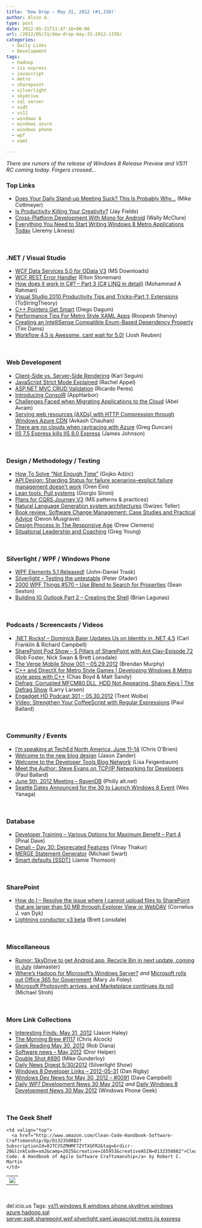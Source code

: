 ```yaml
---
title: 'Dew Drop – May 31, 2012 (#1,338)'
author: Alvin A.
type: post
date: 2012-05-31T11:47:16+00:00
url: /2012/05/31/dew-drop-may-31-2012-1338/
categories:
  - Daily Links
  - Development
tags:
  - hadoop
  - iis express
  - javascript
  - metro
  - sharepoint
  - silverlight
  - skydrive
  - sql server
  - ssdt
  - vs11
  - windows 8
  - windows azure
  - windows phone
  - wpf
  - xaml

---
```

_There are rumors of the release of Windows 8 Release Preview and VS11 RC coming today. Fingers crossed…_

### <a name="top"></a>Top Links

  * [Does Your Daily Stand-up Meeting Suck? This Is Probably Why…][1] (Mike Cottmeyer)
  * [Is Productivity Killing Your Creativity?][2] (Jay Fields)
  * [Cross-Platform Development With Mono for Android][3] (Wally McClure)
  * [Everything You Need to Start Writing Windows 8 Metro Applications Today][4] (Jeremy Likness)

&#160;

### <a name="dotnet"></a>.NET / Visual Studio

  * [WCF Data Services 5.0 for OData V3][5] (MS Downloads)
  * [WCF REST Error Handler][6] (Elton Stoneman)
  * [How does it work in C#? &#8211; Part 3 (C# LINQ in detail)][7] (Mohammad A Rahman)
  * [Visual Studio 2010 Productivity Tips and Tricks–Part 1: Extensions][8] (ToStringTheory)
  * [C++ Pointers Get Smart][9] (Diego Dagum)
  * [Performance Tips For Metro Style XAML Apps][10] (Roopesh Shenoy)
  * [Creating an IntelliSense Compatible Enum-Based Dependency Property][11] (Tim Dams)
  * [Workflow 4.5 is Awesome, cant wait for 5.0!][12] (Josh Reuben)

&#160;

### <a name="web"></a>Web Development

  * [Client-Side vs. Server-Side Rendering][13] (Karl Seguin)
  * [JavaScript Strict Mode Explained][14] (Rachel Appel)
  * [ASP.NET MVC CRUD Validation][15] (Ricardo Peres)
  * [Introducing ConsolR][16] (AppHarbor)
  * [Challenges Faced when Migrating Applications to the Cloud][17] (Abel Avram)
  * [Serving web resources (AXDs) with HTTP Compression through Windows Azure CDN][18] (Avkash Chauhan)
  * [There are no clouds when raytracing with Azure][19] (Greg Duncan)
  * [IIS 7.5 Express kills IIS 8.0 Express][20] (James Johnson)

&#160;

### <a name="design"></a>Design / Methodology / Testing

  * [How To Solve “Not Enough Time”][21] (Gojko Adzic)
  * [API Design: Sharding Status for failure scenarios–explicit failure management doesn’t work][22] (Oren Eini)
  * [Lean tools: Pull systems][23] (Giorgio Sironi)
  * <a href="http://cqrsjourney.github.com/blog/2012/05/30/plans-for-v3/" target="_blank">Plans for CQRS Journey V3</a> (MS patterns & practices)
  * [Natural Language Generation system architectures][24] (Swizec Teller)
  * [Book review: Software Change Management: Case Studies and Practical Advice][25] (Devon Musgrave)
  * [Design Process In The Responsive Age][26] (Drew Clemens)
  * [Situational Leadership and Coaching][27] (Greg Young)

&#160;

### <a name="silverlight"></a>Silverlight / WPF / Windows Phone

  * [WPF Elements 5.1 Released!][28] (John-Daniel Trask)
  * [Silverlight &#8211; Testing the untestable][29] (Peter Gfader)
  * <a href="http://wpf.2000things.com/2012/05/31/570-use-blend-to-search-for-properties/" target="_blank">2000 WPF Things #570 – Use Blend to Search for Properties</a> (Sean Sexton)
  * [Building IG Outlook Part 2 – Creating the Shell][30] (Brian Lagunas)

&#160;

### <a name="podcasts"></a>Podcasts / Screencasts / Videos

  * <a href="http://www.dotnetrocks.com/default.aspx?ShowNum=772" target="_blank">.NET Rocks! &#8211; Dominick Baier Updates Us on Identity in .NET 4.5</a> (Carl Franklin & Richard Campbell)
  * <a href="http://www.sharepointpodshow.com/archive/2012/05/30/5-pillars-of-sharepoint-with-ant-clay-episode-72.aspx" target="_blank">SharePoint Pod Show &#8211; 5 Pillars of SharePoint with Ant Clay-Episode 72</a> (Rob Foster, Nick Swan & Brett Lonsdale)
  * [The Verge Mobile Show 001 &#8211; 05.29.2012][31] (Brendan Murphy)
  * [C++ and DirectX for Metro Style Games | Developing Windows 8 Metro style apps with C++][32] (Chas Boyd & Matt Sandy)
  * [Defrag: Corrupted MFCM80.DLL, HDD Not Appearing, Sharp Keys | The Defrag Show][33] (Larry Larsen)
  * [Engadget HD Podcast 301 &#8211; 05.30.2012][34] (Trent Wolbe)
  * [Video: Strengthen Your CoffeeScript with Regular Expressions][35] (Paul Ballard)

&#160;

### <a name="events"></a>Community / Events

  * [I’m speaking at TechEd North America, June 11-14][36] (Chris O&#8217;Brien)
  * [Welcome to the new blog design][37] (Jason Zander)
  * [Welcome to the Developer Tools Blog Network][38] (Lisa Feigenbaum)
  * [Meet the Author: Steve Evans on TCP/IP Networking for Developers][39] (Paul Ballard)
  * [June 5th, 2012 Meeting – RavenDB][40] (Philly alt.net)
  * [Seattle Dates Announced for the 30 to Launch Windows 8 Event][41] (Wes Yanaga)

&#160;

### <a name="sql"></a>Database

  * [Developer Training – Various Options for Maximum Benefit – Part 4][42] (Pinal Dave)
  * [Denali – Day 30: Deprecated Features][43] (Vinay Thakur)
  * [MERGE Statement Generator][44] (Michael Swart)
  * [Smart defaults [SSDT]][45] (Jamie Thomson)

&#160;

### <a name="sp"></a>SharePoint

  * [How do I &#8211; Resolve the issue where I cannot upload files to SharePoint that are larger than 50 MB through Explorer View or WebDAV][46] (Cornelius J. van Dyk)
  * [Lightning conductor v3 beta][47] (Brett Lonsdale)

&#160;

### <a name="misc"></a>Miscellaneous

  * [Rumor: SkyDrive to get Android app, Recycle Bin in next update, coming in July][48] (damaster)
  * [Where&#8217;s Hadoop for Microsoft&#8217;s Windows Server?][49] _and_ [Microsoft rolls out Office 365 for Government][50] (Mary Jo Foley)
  * [Microsoft Photosynth arrives, and Marketplace continues its roll][51] (Michael Stroh)

&#160;

### <a name="links"></a>More Link Collections

  * [Interesting Finds: May 31, 2012][52] (Jason Haley)
  * [The Morning Brew #1117][53] (Chris Alcock)
  * [Geek Reading May 30, 2012][54] (Rob Diana)
  * [Software news – May 2012][55] (Dror Helper)
  * [Double Shot #890][56] (Mike Gunderloy)
  * [Daily News Digest 5/30/2012][57] (Silverlight Show)
  * [Windows 8 Developer Links – 2012-05-31][58] (Dan Rigby)
  * [Windows Dev News for May 30, 2012 &#8211; #0091][59] (Dave Campbell)
  * [Daily WP7 Development News 30 May 2012][60] _and_ [Daily Windows 8 Development News 30 May 2012][61] (Windows Phone Geek)

&#160;

### <a name="shelf"></a>The Geek Shelf

<table border="0" cellspacing="0" cellpadding="0">
  <tr>
    <td>
      <img data-recalc-dims="1" decoding="async" src="https://i0.wp.com/ecx.images-amazon.com/images/I/41znMZniZ1L._SL160_.jpg?w=660" />
    </td>
    
    <td valign="top">
      <a href="http://www.amazon.com/Clean-Code-Handbook-Software-Craftsmanship/dp/0132350882?SubscriptionId=0JTCV5ZMHMF7ZYTXGFR2&tag=brdicr-20&linkCode=xm2&camp=2025&creative=165953&creativeASIN=0132350882">Clean Code: A Handbook of Agile Software Craftsmanship</a> by Robert C. Martin
    </td>
  </tr>
</table>

&#160;

<div style="padding-bottom: 0px; margin: 0px; padding-left: 0px; padding-right: 0px; display: inline; float: none; padding-top: 0px" id="scid:0767317B-992E-4b12-91E0-4F059A8CECA8:7177a531-0cc4-4aea-84ca-b94c2b527907" class="wlWriterEditableSmartContent">
  del.icio.us Tags: <a href="http://del.icio.us/popular/vs11" rel="tag">vs11</a>,<a href="http://del.icio.us/popular/windows+8" rel="tag">windows 8</a>,<a href="http://del.icio.us/popular/windows+phone" rel="tag">windows phone</a>,<a href="http://del.icio.us/popular/skydrive" rel="tag">skydrive</a>,<a href="http://del.icio.us/popular/windows+azure" rel="tag">windows azure</a>,<a href="http://del.icio.us/popular/hadoop" rel="tag">hadoop</a>,<a href="http://del.icio.us/popular/sql+server" rel="tag">sql server</a>,<a href="http://del.icio.us/popular/ssdt" rel="tag">ssdt</a>,<a href="http://del.icio.us/popular/sharepoint" rel="tag">sharepoint</a>,<a href="http://del.icio.us/popular/wpf" rel="tag">wpf</a>,<a href="http://del.icio.us/popular/silverlight" rel="tag">silverlight</a>,<a href="http://del.icio.us/popular/xaml" rel="tag">xaml</a>,<a href="http://del.icio.us/popular/javascript" rel="tag">javascript</a>,<a href="http://del.icio.us/popular/metro" rel="tag">metro</a>,<a href="http://del.icio.us/popular/iis+express" rel="tag">iis express</a>
</div>

 [1]: http://feedproxy.google.com/~r/LeadingAgile/~3/8lZiNpHc7r0/
 [2]: http://feedproxy.google.com/~r/jayfields/mjKQ/~3/AcRCewKznc0/is-productivity-killing-your-creativity.html
 [3]: http://visualstudiomagazine.com/articles/2012/05/30/cross-platform-mono-for-android.aspx
 [4]: http://feedproxy.google.com/~r/CSharperImage/~3/SGCiuWA9WGs/everything-you-need-to-start-writing.html
 [5]: http://www.microsoft.com/en-us/download/details.aspx?id=29306&WT.mc_id=rss_alldownloads_all
 [6]: http://geekswithblogs.net/EltonStoneman/archive/2012/05/30/wcf-rest-error-handler.aspx
 [7]: http://www.codeproject.com/Articles/383749/How-does-it-work-in-Csharp-Part-3-Csharp-LINQ-in-d
 [8]: http://geekswithblogs.net/ToStringTheory/archive/2012/05/30/visual-studio-2010-productivity-tips-and-tricksndashpart-1-extensions.aspx
 [9]: http://visualstudiomagazine.com/articles/2012/05/30/pointers-get-smart.aspx
 [10]: http://www.infoq.com/news/2012/05/performance-win8-metro-xaml
 [11]: http://feeds.dzone.com/~r/zones/dotnet/~3/KXk5PnL-YG4/creating-intellisense
 [12]: http://geekswithblogs.net/JoshReuben/archive/2012/05/30/workflow-4.5-is-awesome-cant-wait-for-5.0.aspx
 [13]: http://openmymind.net/2012/5/30/Client-Side-vs-Server-Side-Rendering
 [14]: http://feedproxy.google.com/~r/RachelAppel/~3/b_Lcpg2LupY/javascript-strict-mode-explained
 [15]: http://weblogs.asp.net/ricardoperes/archive/2012/05/30/asp-net-mvc-crud-validation.aspx
 [16]: http://blog.appharbor.com/2012/05/30/introducing-consolr
 [17]: http://www.infoq.com/news/2012/05/Challenges-Migrating-to-Cloud
 [18]: http://feedproxy.google.com/~r/AvkashChauhansBlog/~3/hJAkENLZMHU/serving-web-resources-axds-with-http-compression-through-windows-azure-cdn.aspx
 [19]: http://channel9.msdn.com/coding4fun/blog/There-are-no-clouds-when-raytracing-with-Azure
 [20]: http://www.latringo.me/post.aspx?id=b045a2bb-7603-427b-a3fa-a4d4c0a443ef
 [21]: http://gojko.net/2012/05/31/how-to-solve-not-enough-time/
 [22]: http://feedproxy.google.com/~r/AyendeRahien/~3/L8c-5zrARAs/api-design-sharding-status-for-failure-scenariosndash-explicit-failure-management-doesnrsquo-t-work
 [23]: http://feeds.dzone.com/~r/zones/agile/~3/aCwLtOn-RqY/lean-tools-pull-systems
 [24]: http://swizec.com/blog/natural-language-generation-system-architectures/swizec/4535
 [25]: http://blogs.msdn.com/b/microsoft_press/archive/2012/05/30/book-review-software-change-management-case-studies-and-practical-advice.aspx
 [26]: http://www.smashingmagazine.com/2012/05/30/design-process-in-the-responsive-age/
 [27]: http://feedproxy.google.com/~r/CodeBetter/~3/7CXTTLC12v4/
 [28]: http://www.mindscapehq.com/blog/index.php/2012/05/31/wpf-elements-5-1-released/
 [29]: http://feedproxy.google.com/~r/PeterGfader/~3/wMagOx0bb1Q/silverlight-testing-untestable.html
 [30]: http://feedproxy.google.com/~r/ElegantCode/~3/4M8lPOa7Blw/
 [31]: http://www.theverge.com/2012/5/30/3052579/the-verge-mobile-show-001-05-29-2012
 [32]: http://channel9.msdn.com/Events/Windows-Camp/Developing-Windows-8-Metro-style-apps-in-Cpp/Cpp-and-DirectX-for-Metro-Style-Games
 [33]: http://channel9.msdn.com/Shows/The-Defrag-Show/Defrag-Corrupted-MFCM80DLL-HDD-Not-Appearing-Sharp-Keys
 [34]: http://www.engadget.com/2012/05/30/engadget-hd-podcast-301-05-30-2012/
 [35]: http://blog.pluralsight.com/2012/05/30/video-strengthen-your-coffeescript-with-regular-expressions/
 [36]: http://feedproxy.google.com/~r/ChrisObrien/~3/rVdrB6scfM0/im-speaking-at-teched-north-america.html
 [37]: http://blogs.msdn.com/b/jasonz/archive/2012/05/30/welcome-to-the-new-blog-design.aspx
 [38]: http://blogs.msdn.com/b/visualstudio/archive/2012/05/30/welcome-to-the-developer-tools-blog-network.aspx
 [39]: http://blog.pluralsight.com/2012/05/30/meet-the-author-steve-evans-on-tcpip-networking-for-developers/
 [40]: http://phillyaltnet.wordpress.com/2012/05/31/june-5th-2012-meeting-ravendb/
 [41]: http://blogs.msdn.com/b/usisvde/archive/2012/05/30/30-to-launch-windows-8-dates-for-seattle-announced.aspx
 [42]: http://blog.sqlauthority.com/2012/05/31/developer-training-various-options-for-maximum-benefit-part-4/
 [43]: http://www.sqlservercentral.com/blogs/vinaythakur/2012/05/30/denali-day-30-deprecated-features/
 [44]: http://feedproxy.google.com/~r/sqlserverpedia/~3/T6xdfG0-Kr0/
 [45]: http://feedproxy.google.com/~r/jamiet/~3/Ge1eMjopld0/smart-defaults-ssdt.aspx
 [46]: http://www.cjvandyk.com/blog/Lists/Posts/ViewPost.aspx?ID=348
 [47]: http://lightningtools.com/blog/archive/2012/05/30/lightning-conductor-v3-beta.aspx
 [48]: http://feedproxy.google.com/~r/liveside/~3/uTG09WULwFs/
 [49]: http://www.zdnet.com/blog/microsoft/wheres-hadoop-for-microsofts-windows-server/12809
 [50]: http://www.zdnet.com/blog/microsoft/microsoft-rolls-out-office-365-for-government/12814
 [51]: http://windowsteamblog.com/windows_phone/b/windowsphone/archive/2012/05/30/microsoft-photosynth-arrives-and-marketplace-continues-its-roll.aspx
 [52]: http://jasonhaley.com/blog/post.aspx?id=e89875ff-f23c-4f6a-9926-3b10014c7244
 [53]: http://feedproxy.google.com/~r/ReflectivePerspective/~3/3ctrnGLUO6A/
 [54]: http://feedproxy.google.com/~r/RegularGeek/~3/E5dR2DzNQso/
 [55]: http://feedproxy.google.com/~r/HelperCode/~3/zMkYXjof-P0/software-news-may-2012.html
 [56]: http://afreshcup.com/home/2012/5/31/double-shot-890.html
 [57]: http://feedproxy.google.com/~r/silverlightshow/~3/7uIyJb3hk9E/Daily-News-Digest-5-30-2012.aspx
 [58]: http://danrigby.com/2012/05/30/windows-8-developer-links-2012-05-31/
 [59]: http://www.windowsdevnews.com/Blogs.aspx?ID=133
 [60]: http://feedproxy.google.com/~r/Windowsphonegeek/~3/j23kncQYi9Q/daily-wp7-development-news-30-may-2012
 [61]: http://www.windowsphonegeek.com/windows-8-news/daily-windows-8-development-news-30-may-2012